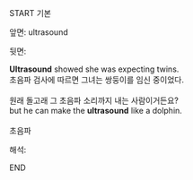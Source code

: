 START
기본

앞면:
ultrasound


뒷면:
<div><b>Ultrasound</b> showed she was expecting twins. </div><div>초음파 검사에 따르면 그녀는 쌍둥이를 임신 중이었다.</div><div><br></div><div><div><div>원래 돌고래 그 초음파 소리까지 내는 사람이거든요?</div></div><div><div>but he can make the <strong>ultrasound</strong> like a dolphin.</div></div></div><div><br></div><div>초음파</div>


해석:

END